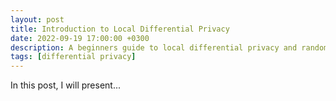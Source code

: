 ```yaml
---
layout: post
title: Introduction to Local Differential Privacy
date: 2022-09-19 17:00:00 +0300
description: A beginners guide to local differential privacy and randomized response.
tags: [differential privacy]
---
```

In this post, I will present...
